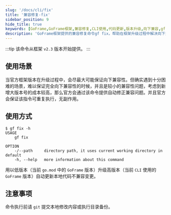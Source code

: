 ```yaml
---
slug: '/docs/cli/fix'
title: '兼容修复-fix'
sidebar_position: 9
hide_title: true
keywords: [GoFrame,GoFrame框架,兼容修复,CLI使用,代码更新,版本升级,向下兼容,gf fix,命令行工具,自动修正]
description: 'GoFrame框架提供的兼容修复命令gf fix，帮助在框架升级过程中解决向下兼容性问题。该命令自v2.3版本起提供，通过自动更新本地代码，处理较小兼容性问题，并可重复执行以确保无副作用。'
---
```

:::tip
该命令从框架 `v2.3` 版本开始提供。
:::
## 使用场景

当官方框架版本在升级过程中，会尽最大可能保证向下兼容性。但确实遇到十分困难的场景，难以保证完全向下兼容性的时候，并且是较小的兼容性问题，考虑到新增大版本号的成本较高，那么官方会通过该命令提供自动修正兼容问题。并且官方会保证该指令可重复执行，无副作用。

## 使用方式

```text
$ gf fix -h
USAGE
    gf fix

OPTION
    -/--path     directory path, it uses current working directory in default
    -h, --help   more information about this command
```

用以低版本（当前 `go.mod` 中的 `GoFrame` 版本）升级高版本（当前 `CLI` 使用的 `GoFrame` 版本）自动更新本地代码不兼容变更。

## 注意事项

命令执行前请 `git` 提交本地修改内容或执行目录备份。